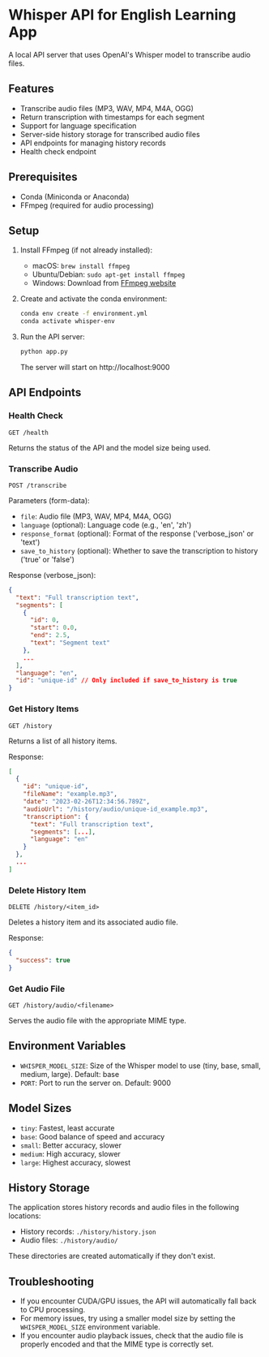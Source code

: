 # Whisper API for English Learning App

A local API server that uses OpenAI's Whisper model to transcribe audio files.

## Features

- Transcribe audio files (MP3, WAV, MP4, M4A, OGG)
- Return transcription with timestamps for each segment
- Support for language specification
- Server-side history storage for transcribed audio files
- API endpoints for managing history records
- Health check endpoint

## Prerequisites

- Conda (Miniconda or Anaconda)
- FFmpeg (required for audio processing)

## Setup

1. Install FFmpeg (if not already installed):
   - macOS: `brew install ffmpeg`
   - Ubuntu/Debian: `sudo apt-get install ffmpeg`
   - Windows: Download from [FFmpeg website](https://ffmpeg.org/download.html)

2. Create and activate the conda environment:
   ```bash
   conda env create -f environment.yml
   conda activate whisper-env
   ```

3. Run the API server:
   ```bash
   python app.py
   ```

   The server will start on http://localhost:9000

## API Endpoints

### Health Check

```
GET /health
```

Returns the status of the API and the model size being used.

### Transcribe Audio

```
POST /transcribe
```

Parameters (form-data):
- `file`: Audio file (MP3, WAV, MP4, M4A, OGG)
- `language` (optional): Language code (e.g., 'en', 'zh')
- `response_format` (optional): Format of the response ('verbose_json' or 'text')
- `save_to_history` (optional): Whether to save the transcription to history ('true' or 'false')

Response (verbose_json):
```json
{
  "text": "Full transcription text",
  "segments": [
    {
      "id": 0,
      "start": 0.0,
      "end": 2.5,
      "text": "Segment text"
    },
    ...
  ],
  "language": "en",
  "id": "unique-id" // Only included if save_to_history is true
}
```

### Get History Items

```
GET /history
```

Returns a list of all history items.

Response:
```json
[
  {
    "id": "unique-id",
    "fileName": "example.mp3",
    "date": "2023-02-26T12:34:56.789Z",
    "audioUrl": "/history/audio/unique-id_example.mp3",
    "transcription": {
      "text": "Full transcription text",
      "segments": [...],
      "language": "en"
    }
  },
  ...
]
```

### Delete History Item

```
DELETE /history/<item_id>
```

Deletes a history item and its associated audio file.

Response:
```json
{
  "success": true
}
```

### Get Audio File

```
GET /history/audio/<filename>
```

Serves the audio file with the appropriate MIME type.

## Environment Variables

- `WHISPER_MODEL_SIZE`: Size of the Whisper model to use (tiny, base, small, medium, large). Default: base
- `PORT`: Port to run the server on. Default: 9000

## Model Sizes

- `tiny`: Fastest, least accurate
- `base`: Good balance of speed and accuracy
- `small`: Better accuracy, slower
- `medium`: High accuracy, slower
- `large`: Highest accuracy, slowest

## History Storage

The application stores history records and audio files in the following locations:
- History records: `./history/history.json`
- Audio files: `./history/audio/`

These directories are created automatically if they don't exist.

## Troubleshooting

- If you encounter CUDA/GPU issues, the API will automatically fall back to CPU processing.
- For memory issues, try using a smaller model size by setting the `WHISPER_MODEL_SIZE` environment variable.
- If you encounter audio playback issues, check that the audio file is properly encoded and that the MIME type is correctly set. 